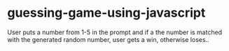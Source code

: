 # guessing-game-using-javascript
User puts a number from 1-5 in the prompt and if a the number is matched with the generated random number, user gets a win, otherwise loses..
